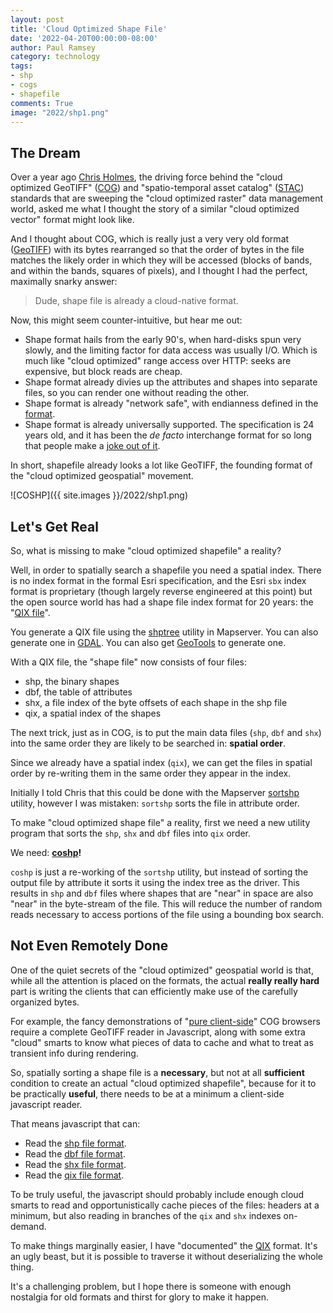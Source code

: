 ```yaml
---
layout: post
title: 'Cloud Optimized Shape File'
date: '2022-04-20T00:00:00-08:00'
author: Paul Ramsey
category: technology
tags:
- shp
- cogs
- shapefile
comments: True
image: "2022/shp1.png"
---
```


## The Dream

Over a year ago [Chris Holmes](https://twitter.com/opencholmes), the driving force behind the "cloud optimized GeoTIFF" ([COG](https://www.cogeo.org/)) and "spatio-temporal asset catalog" ([STAC](https://stacspec.org/)) standards that are sweeping the "cloud optimized raster" data management world, asked me what I thought the story of a similar "cloud optimized vector" format might look like.

And I thought about COG, which is really just a very very old format ([GeoTIFF](https://trac.osgeo.org/geotiff/)) with its bytes rearranged so that the order of bytes in the file matches the likely order in which they will be accessed (blocks of bands, and within the bands, squares of pixels), and I thought I had the perfect, maximally snarky answer:

> Dude, shape file is already a cloud-native format.

Now, this might seem counter-intuitive, but hear me out:

* Shape format hails from the early 90's, when hard-disks spun very slowly, and the limiting factor for data access was usually I/O. Which is much like "cloud optimized" range access over HTTP: seeks are expensive, but block reads are cheap.
* Shape format already divies up the attributes and shapes into separate files, so you can render one without reading the other.
* Shape format is already "network safe", with endianness defined in the [format](https://support.esri.com/en/white-paper/279).
* Shape format is already universally supported. The specification is 24 years old, and it has been the *de facto* interchange format for so long that people make a [joke out of it](https://twitter.com/shapefiIe).

In short, shapefile already looks a lot like GeoTIFF, the founding format of the "cloud optimized geospatial" movement.

![COSHP]({{ site.images }}/2022/shp1.png)


## Let's Get Real

So, what is missing to make "cloud optimized shapefile" a reality?

Well, in order to spatially search a shapefile you need a spatial index. There is no index format in the formal Esri specification, and the Esri `sbx` index format is proprietary (though largely reverse engineered at this point) but the open source world has had a shape file index format for 20 years: the "[QIX file](https://mapserver.gis.umn.edu/it/utilities/shptree.html)". 

You generate a QIX file using the [shptree](https://mapserver.gis.umn.edu/it/utilities/shptree.html) utility in Mapserver. You can also generate one in [GDAL](https://gdal.org/drivers/vector/shapefile.html#layer-creation-options). You can also get [GeoTools](https://docs.geotools.org/maintenance/userguide/library/data/shape.html) to generate one.

With a QIX file, the "shape file" now consists of four files:

* shp, the binary shapes
* dbf, the table of attributes
* shx, a file index of the byte offsets of each shape in the shp file
* qix, a spatial index of the shapes

The next trick, just as in COG, is to put the main data files (`shp`, `dbf` and `shx`) into the same order they are likely to be searched in: **spatial order**.

Since we already have a spatial index (`qix`), we can get the files in spatial order by re-writing them in the same order they appear in the index.

Initially I told Chris that this could be done with the Mapserver [sortshp](https://mapserver.org/utilities/sortshp.html) utility, however I was mistaken: `sortshp` sorts the file in attribute order.

To make "cloud optimized shape file" a reality, first we need a new utility program that sorts the `shp`, `shx` and `dbf` files into `qix` order. 

We need: **[coshp](https://github.com/MapServer/MapServer/pull/6518)!**

`coshp` is just a re-working of the `sortshp` utility, but instead of sorting the output file by attribute it sorts it using the index tree as the driver. This results in `shp` and `dbf` files where shapes that are "near" in space are also "near" in the byte-stream of the file. This will reduce the number of random reads necessary to access portions of the file using a bounding box search.

## Not Even Remotely Done

One of the quiet secrets of the "cloud optimized" geospatial world is that, while all the attention is placed on the formats, the actual **really really hard** part is writing the clients that can efficiently make use of the carefully organized bytes.

For example, the fancy demonstrations of "[pure client-side](https://geotiffjs.github.io/cog-explorer/)" COG browsers require a complete GeoTIFF reader in Javascript, along with some extra "cloud" smarts to know what pieces of data to cache and what to treat as transient info during rendering. 

So, spatially sorting a shape file is a **necessary**, but not at all **sufficient** condition to create an actual "cloud optimized shapefile", because for it to be practically **useful**, there needs to be at a minimum a client-side javascript reader. 

That means javascript that can:

* Read the [shp file format](https://support.esri.com/en/white-paper/279).
* Read the [dbf file format](https://www.dbf2002.com/dbf-file-format.html).
* Read the [shx file format](https://support.esri.com/en/white-paper/279).
* Read the [qix file format](https://github.com/pramsey/mapserver/blob/main-coshp/coshp.md).

To be truly useful, the javascript should probably include enough cloud smarts to read and opportunistically cache pieces of the files: headers at a minimum, but also reading in branches of the `qix` and `shx` indexes on-demand.

To make things marginally easier, I have "documented" the [QIX](https://github.com/pramsey/mapserver/blob/main-coshp/coshp.md) format. It's an ugly beast, but it is possible to traverse it without deserializing the whole thing.

It's a challenging problem, but I hope there is someone with enough nostalgia for old formats and thirst for glory to make it happen. 

